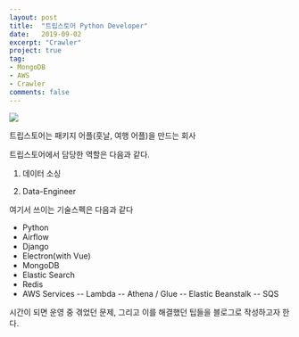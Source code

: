 ```yaml
---
layout: post
title:  "트립스토어 Python Developer"
date:   2019-09-02
excerpt: "Crawler"
project: true
tag:
- MongoDB
- AWS
- Crawler
comments: false
---
```


![](https://image.rocketpunch.com/company/38086/tripstore_logo_1531728751.png?s=400x400&t=inside)  
  
트립스토어는 패키지 어플(훗날, 여행 어플)을 만드는 회사  
  
트립스토어에서 담당한 역할은 다음과 같다.  
  
1. 데이터 소싱  
  
2. Data-Engineer

여기서 쓰이는 기술스펙은 다음과 같다

- Python
- Airflow
- Django
- Electron(with Vue)
- MongoDB
- Elastic Search
- Redis
- AWS Services
-- Lambda
-- Athena / Glue
-- Elastic Beanstalk
-- SQS

시간이 되면 운영 중 겪었던 문제, 그리고 이를 해결했던 팁들을 블로그로 작성하고자 한다.
